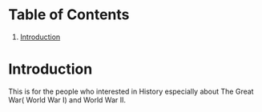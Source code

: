 # Table of Contents
1. [Introduction](#introduction)

# Introduction
This is for the people who interested in History especially about The Great War( World War I) and World War II.
